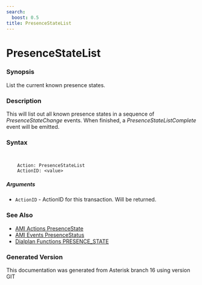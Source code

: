 ```yaml
---
search:
  boost: 0.5
title: PresenceStateList
---
```


# PresenceStateList

### Synopsis

List the current known presence states.

### Description

This will list out all known presence states in a sequence of _PresenceStateChange_ events. When finished, a _PresenceStateListComplete_ event will be emitted.<br>


### Syntax


```


    Action: PresenceStateList
    ActionID: <value>

```
##### Arguments


* `ActionID` - ActionID for this transaction. Will be returned.<br>

### See Also

* [AMI Actions PresenceState](/Asterisk_16_Documentation/API_Documentation/AMI_Actions/PresenceState)
* [AMI Events PresenceStatus](/Asterisk_16_Documentation/API_Documentation/AMI_Events/PresenceStatus)
* [Dialplan Functions PRESENCE_STATE](/Asterisk_16_Documentation/API_Documentation/Dialplan_Functions/PRESENCE_STATE)


### Generated Version

This documentation was generated from Asterisk branch 16 using version GIT 